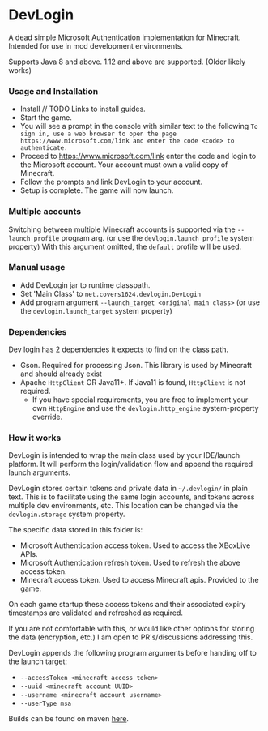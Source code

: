 # DevLogin

A dead simple Microsoft Authentication implementation for Minecraft.
Intended for use in mod development environments.

Supports Java 8 and above. 1.12 and above are supported. (Older likely works)

### Usage and Installation

- Install // TODO Links to install guides.
- Start the game.
- You will see a prompt in the console with similar text to the following `To sign in, use a web browser to open the page https://www.microsoft.com/link and enter the code <code> to authenticate.`
- Proceed to https://www.microsoft.com/link enter the code and login to the Microsoft account. Your account must own a valid copy of Minecraft.
- Follow the prompts and link DevLogin to your account.
- Setup is complete. The game will now launch.

### Multiple accounts

Switching between multiple Minecraft accounts is supported via the `--launch_profile` program arg. (or use the `devlogin.launch_profile` system property)
With this argument omitted, the `default` profile will be used.

### Manual usage

- Add DevLogin jar to runtime classpath.
- Set 'Main Class' to `net.covers1624.devlogin.DevLogin`
- Add program argument `--launch_target <original main class>` (or use the `devlogin.launch_target` system property)

### Dependencies

Dev login has 2 dependencies it expects to find on the class path.
- Gson. Required for processing Json. This library is used by Minecraft and should already exist
- Apache `HttpClient` OR Java11+. If Java11 is found, `HttpClient` is not required.
  - If you have special requirements, you are free to implement your own `HttpEngine` and use the `devlogin.http_engine` system-property override.

### How it works

DevLogin is intended to wrap the main class used by your IDE/launch platform.
It will perform the login/validation flow and append the required launch arguments.

DevLogin stores certain tokens and private data in `~/.devlogin/` in plain text. This is to
facilitate using the same login accounts, and tokens across multiple dev environments, etc.
This location can be changed via the `devlogin.storage` system property.

The specific data stored in this folder is:

- Microsoft Authentication access token. Used to access the XBoxLive APIs.
- Microsoft Authentication refresh token. Used to refresh the above access token.
- Minecraft access token. Used to access Minecraft apis. Provided to the game.

On each game startup these access tokens and their associated expiry timestamps are validated and refreshed
as required.

If you are not comfortable with this, or would like other options for storing the data (encryption, etc.)
I am open to PR's/discussions addressing this.

DevLogin appends the following program arguments before handing off to the launch target:
- `--accessToken <minecraft access token>`
- `--uuid <minecraft account UUID>`
- `--username <minecraft account username>`
- `--userType msa`

Builds can be found on maven [here](https://maven.covers1624.net/net/covers1624/DevLogin).
